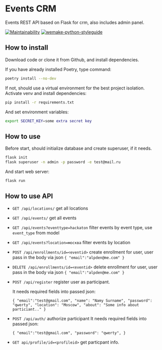 # Events CRM

Events REST API based on Flask for crm, also includes admin panel.

[![Maintainability](https://api.codeclimate.com/v1/badges/7d9ada1345dd19a3aff1/maintainability)](https://codeclimate.com/github/alpden550/events-api/maintainability) [![wemake-python-styleguide](https://img.shields.io/badge/style-wemake-000000.svg)](https://github.com/wemake-services/wemake-python-styleguide)

## How to install

Download code or clone it from Github, and install dependencies.

If you have already installed Poetry, type command:

```bash
poetry install --no-dev
```

If not, should use a virtual environment for the best project isolation. Activate venv and install dependencies:

```bash
pip install -r requirements.txt
```

And set environment variables:

```bash
export SECRET_KEY=some extra secret key
```

## How to use

Before start, should initialize database and create superuser, if it needs.

```bash
flask init
flask superuser -n admin -p password -e test@mail.ru
```

And start web server:

```bash
flask run
```

## How to use API

* `GET /api/locations/` get all locations

* `GET /api/events/` get all events

* `GET /api/events?eventtype=hackaton` filter events by event type, use `event_type` from model

* `GET /api/events?location=москва` filter events by location

* `POST /api/enrollments/id=<eventid>` create enrollment for user, user pass in the body via json `{
   "email":"alpden@me.com"
}`

* `DELETE /api/enrollments/id=<eventid>` delete enrollment for user, user pass in the body via json `{
   "email":"alpden@me.com"
}`

* `POST /api/register` register user as participant.

  It needs required fields into passed json:

  `{
     "email":"test@gmail.com",
     "name": "Namу Surname",
     "password": "qwerty",
     "location": "Moscow",
     "about": "Some info about particiant.."
  }`

* `POST /api/auth/` authorize participant
  It needs required fields into passed json:

  `{
     "email":"test@gmail.com",
     "password": "qwerty",
  }`

* `GET api/profile/id=<profileid>` get particpant info.
